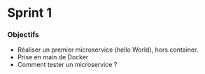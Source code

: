 # Sprint 1

### Objectifs

* Réaliser un premier microservice (hello World), hors container.
* Prise en main de Docker
* Comment tester un microservice ?
